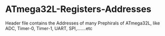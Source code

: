 # ATmega32L-Registers-Addresses
Header file contains the Addresses of many Prephirals of ATmega32L, like ADC, Timer-0, Timer-1, UART, SPI,.......etc
